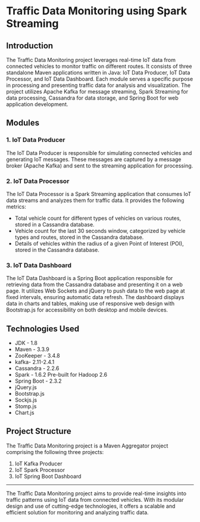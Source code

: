 # Traffic Data Monitoring using Spark Streaming

## Introduction
The Traffic Data Monitoring project leverages real-time IoT data from connected vehicles to monitor traffic on different routes. It consists of three standalone Maven applications written in Java: IoT Data Producer, IoT Data Processor, and IoT Data Dashboard. Each module serves a specific purpose in processing and presenting traffic data for analysis and visualization. The project utilizes Apache Kafka for message streaming, Spark Streaming for data processing, Cassandra for data storage, and Spring Boot for web application development.

## Modules

### 1. IoT Data Producer
The IoT Data Producer is responsible for simulating connected vehicles and generating IoT messages. These messages are captured by a message broker (Apache Kafka) and sent to the streaming application for processing.

### 2. IoT Data Processor
The IoT Data Processor is a Spark Streaming application that consumes IoT data streams and analyzes them for traffic data. It provides the following metrics:
- Total vehicle count for different types of vehicles on various routes, stored in a Cassandra database.
- Vehicle count for the last 30 seconds window, categorized by vehicle types and routes, stored in the Cassandra database.
- Details of vehicles within the radius of a given Point of Interest (POI), stored in the Cassandra database.

### 3. IoT Data Dashboard
The IoT Data Dashboard is a Spring Boot application responsible for retrieving data from the Cassandra database and presenting it on a web page. It utilizes Web Sockets and jQuery to push data to the web page at fixed intervals, ensuring automatic data refresh. The dashboard displays data in charts and tables, making use of responsive web design with Bootstrap.js for accessibility on both desktop and mobile devices.

## Technologies Used
- JDK - 1.8
- Maven - 3.3.9
- ZooKeeper - 3.4.8
- kafka- 2.11-2.4.1
- Cassandra - 2.2.6
- Spark - 1.6.2 Pre-built for Hadoop 2.6
- Spring Boot - 2.3.2
- jQuery.js
- Bootstrap.js
- Sockjs.js
- Stomp.js
- Chart.js

## Project Structure
The Traffic Data Monitoring project is a Maven Aggregator project comprising the following three projects:
1. IoT Kafka Producer
2. IoT Spark Processor
3. IoT Spring Boot Dashboard

---

The Traffic Data Monitoring project aims to provide real-time insights into traffic patterns using IoT data from connected vehicles. With its modular design and use of cutting-edge technologies, it offers a scalable and efficient solution for monitoring and analyzing traffic data.

